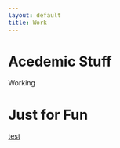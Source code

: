 ```yaml
---
layout: default
title: Work
---
```


# Acedemic Stuff

Working

# Just for Fun

[test](./pages/Chinese-IPO/Chinese-IPO.html)